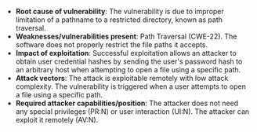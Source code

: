 - **Root cause of vulnerability**: The vulnerability is due to improper limitation of a pathname to a restricted directory, known as path traversal.
- **Weaknesses/vulnerabilities present**: Path Traversal (CWE-22). The software does not properly restrict the file paths it accepts.
- **Impact of exploitation**: Successful exploitation allows an attacker to obtain user credential hashes by sending the user's password hash to an arbitrary host when attempting to open a file using a specific path.
- **Attack vectors**: The attack is exploitable remotely with low attack complexity. The vulnerability is triggered when a user attempts to open a file using a specific path.
- **Required attacker capabilities/position**: The attacker does not need any special privileges (PR:N) or user interaction (UI:N). The attacker can exploit it remotely (AV:N).
